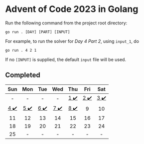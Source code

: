 # Advent of Code 2023 in Golang
Run the following command from the project root directory:
```
go run . [DAY] [PART] [INPUT]
```

For example, to run the solver for _Day 4 Part 2_, using `input_1`, do
```
go run . 4 2 1
```

If no `[INPUT]` is supplied, the default `input` file will be used.

## Completed
| Sun | Mon | Tue | Wed | Thu | Fri | Sat |
| :-: | :-: | :-:| :-: | :-: | :-: | :-: |
| - | - | - | - | [1 :heavy_check_mark:](day01/) | [2 :heavy_check_mark:](day02/) | [3 :heavy_check_mark:](day03/) |
| [4 :heavy_check_mark:](day04/) | [5 :heavy_check_mark:](day05/) | [6 :heavy_check_mark:](day06/) | [7 :heavy_check_mark:](day07/) | [8 :heavy_check_mark:](day08/) | 9 | 10 |
| 11 | 12 | 13 | 14 | 15 | 16 | 17 |
| 18 | 19 | 20 | 21 | 22 | 23 | 24 |
| 25 | - | - | - | - | - | - |
